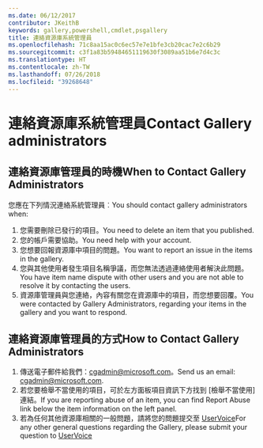 ```yaml
---
ms.date: 06/12/2017
contributor: JKeithB
keywords: gallery,powershell,cmdlet,psgallery
title: 連絡資源庫系統管理員
ms.openlocfilehash: 71c8aa15ac0c6ec57e7e1bfe3cb20cac7e2c6b29
ms.sourcegitcommit: c3f1a83b59484651119630f3089aa51b6e7d4c3c
ms.translationtype: HT
ms.contentlocale: zh-TW
ms.lasthandoff: 07/26/2018
ms.locfileid: "39268648"
---
```

# <a name="contact-gallery-administrators"></a><span data-ttu-id="389a8-103">連絡資源庫系統管理員</span><span class="sxs-lookup"><span data-stu-id="389a8-103">Contact Gallery administrators</span></span>

## <a name="when-to-contact-gallery-administrators"></a><span data-ttu-id="389a8-104">連絡資源庫管理員的時機</span><span class="sxs-lookup"><span data-stu-id="389a8-104">When to Contact Gallery Administrators</span></span>

<span data-ttu-id="389a8-105">您應在下列情況連絡系統管理員︰</span><span class="sxs-lookup"><span data-stu-id="389a8-105">You should contact gallery administrators when:</span></span>

1. <span data-ttu-id="389a8-106">您需要刪除已發行的項目。</span><span class="sxs-lookup"><span data-stu-id="389a8-106">You need to delete an item that you published.</span></span>
2. <span data-ttu-id="389a8-107">您的帳戶需要協助。</span><span class="sxs-lookup"><span data-stu-id="389a8-107">You need help with your account.</span></span>
3. <span data-ttu-id="389a8-108">您想要回報資源庫中項目的問題。</span><span class="sxs-lookup"><span data-stu-id="389a8-108">You want to report an issue in the items in the gallery.</span></span>
4. <span data-ttu-id="389a8-109">您與其他使用者發生項目名稱爭議，而您無法透過連絡使用者解決此問題。</span><span class="sxs-lookup"><span data-stu-id="389a8-109">You have item name dispute with other users and you are not able to resolve it by contacting the users.</span></span>
5. <span data-ttu-id="389a8-110">資源庫管理員與您連絡，內容有關您在資源庫中的項目，而您想要回覆。</span><span class="sxs-lookup"><span data-stu-id="389a8-110">You were contacted by Gallery Administrators, regarding your items in the gallery and you want to respond.</span></span>

## <a name="how-to-contact-gallery-administrators"></a><span data-ttu-id="389a8-111">連絡資源庫管理員的方式</span><span class="sxs-lookup"><span data-stu-id="389a8-111">How to Contact Gallery Administrators</span></span>

1. <span data-ttu-id="389a8-112">傳送電子郵件給我們：cgadmin@microsoft.com。</span><span class="sxs-lookup"><span data-stu-id="389a8-112">Send us an email: cgadmin@microsoft.com.</span></span>
2. <span data-ttu-id="389a8-113">若您要檢舉不當使用的項目，可於左方面板項目資訊下方找到 [檢舉不當使用] 連結。</span><span class="sxs-lookup"><span data-stu-id="389a8-113">If you are reporting abuse of an item, you can find Report Abuse link below the item information on the left panel.</span></span>
3. <span data-ttu-id="389a8-114">若為任何其他資源庫相關的一般問題，請將您的問題提交至 [UserVoice](http://windowsserver.uservoice.com/forums/301869-powershell)</span><span class="sxs-lookup"><span data-stu-id="389a8-114">For any other general questions regarding the Gallery, please submit your question to [UserVoice](http://windowsserver.uservoice.com/forums/301869-powershell)</span></span>